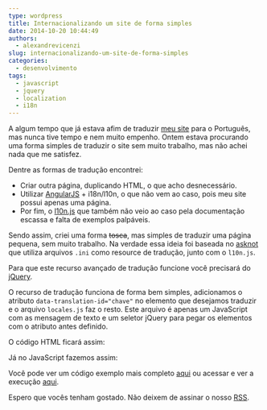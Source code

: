```yaml
---
type: wordpress
title: Internacionalizando um site de forma simples
date: 2014-10-20 10:44:49
authors:
  - alexandrevicenzi
slug: internacionalizando-um-site-de-forma-simples
categories:
  - desenvolvimento
tags:
  - javascript
  - jquery
  - localization
  - i18n
---
```


A algum tempo que já estava afim de traduzir <a href="http://alexandrevicenzi.com">meu site</a> para o Português, mas nunca tive tempo e nem muito empenho.
Ontem estava procurando uma forma simples de traduzir o site sem muito trabalho, mas não achei nada que me satisfez.

Dentre as formas de tradução encontrei:
<ul>
    <li>Criar outra página, duplicando HTML, o que acho desnecessário.</li>
    <li>Utilizar <a href="https://angularjs.org/">AngularJS</a> + i18n/l10n, o que não vem ao caso, pois meu site possui apenas uma página.</li>
    <li>Por fim, o <a href="https://github.com/eligrey/l10n.js/">l10n.js</a> que também não veio ao caso pela documentação escassa e falta de exemplos palpáveis.</li>
</ul>
Sendo assim, criei uma forma <del>tosca</del>, mas simples de traduzir uma página pequena, sem muito trabalho. Na verdade essa ideia foi baseada no <a href="https://github.com/jdm/asknot">asknot</a> que utiliza arquivos <code>.ini</code> como resource de tradução, junto com o <code>l10n.js</code>.

Para que este recurso avançado de tradução funcione você precisará do <a href="http://jquery.com/">jQuery</a>.

O recurso de tradução funciona de forma bem simples, adicionamos o atributo <code>data-translation-id="chave"</code> no elemento que desejamos traduzir e o arquivo <code>locales.js</code> faz o resto. Este arquivo é apenas um JavaScript com as mensagem de texto e um seletor jQuery para pegar os elementos com o atributo antes definido.

O código HTML ficará assim:

<script src="//gistfy-app.herokuapp.com/github/ButecoOpenSource/site-localization/index.html" type="text/javascript"></script>Já no JavaScript fazemos assim:<script src="//gistfy-app.herokuapp.com/github/ButecoOpenSource/site-localization/locales.js" type="text/javascript"></script>

Você pode ver um código exemplo mais completo <a href="//github.com/alexandrevicenzi/alexandrevicenzi.github.io">aqui</a> ou acessar e ver a execução <a href="http://alexandrevicenzi.com/">aqui</a>.

Espero que vocês tenham gostado. Não deixem de assinar o nosso <a href="/feed.xml">RSS</a>.
